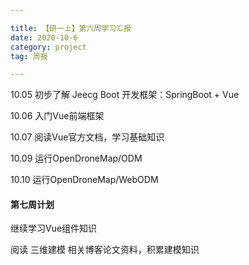 ```yaml
---

title: 【研一上】第六周学习汇报
date: 2020-10-6
category: project
tag: 周报

---
```


10.05 初步了解 Jeecg Boot 开发框架：SpringBoot + Vue

10.06 入门Vue前端框架

10.07 阅读Vue官方文档，学习基础知识

10.09  运行OpenDroneMap/ODM

10.10  运行OpenDroneMap/WebODM

#### 第七周计划

继续学习Vue组件知识

阅读 三维建模 相关博客论文资料，积累建模知识

 

 

 
